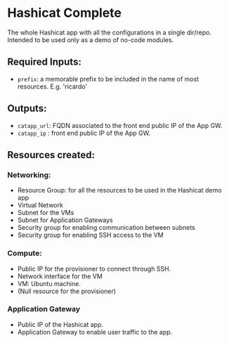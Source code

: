 # Hashicat Complete
The whole Hashicat app with all the configurations in a single dir/repo. Intended to be used only as a demo of no-code modules.

## Required Inputs:
- `prefix`: a memorable prefix to be included in the name of most resources. E.g. 'ricardo'

## Outputs:
- `catapp_url`: FQDN associated to the front end public IP of the App GW.
- `catapp_ip` : front end public IP of the App GW.

## Resources created:
### Networking:
- Resource Group: for all the resources to be used in the Hashicat demo app
- Virtual Network
- Subnet for the VMs
- Subnet for Application Gateways
- Security group for enabling communication between subnets
- Security group for enabling SSH access to the VM

### Compute:
- Public IP for the provisioner to connect through SSH.
- Network interface for the VM
- VM: Ubuntu machine.
- (Null resource for the provisioner)

### Application Gateway
- Public IP of the Hashicat app.
- Application Gateway to enable user traffic to the app.